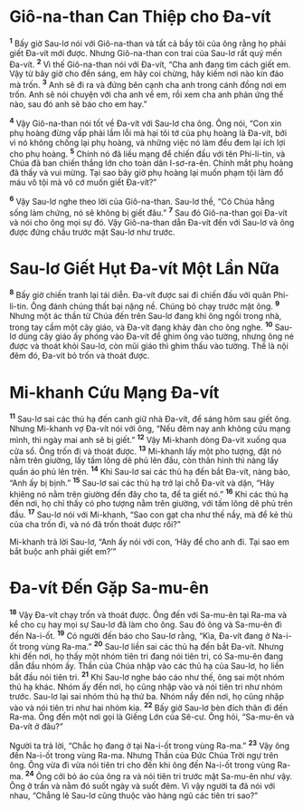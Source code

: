 # Giô-na-than Can Thiệp cho Ða-vít
<sup><b>1</b></sup> Bấy giờ Sau-lơ nói với Giô-na-than và tất cả bầy tôi của ông rằng họ phải giết Ða-vít mới được. Nhưng Giô-na-than con trai của Sau-lơ rất quý mến Ða-vít. <sup><b>2</b></sup> Vì thế Giô-na-than nói với Ða-vít, “Cha anh đang tìm cách giết em. Vậy từ bây giờ cho đến sáng, em hãy coi chừng, hãy kiếm nơi nào kín đáo mà trốn. <sup><b>3</b></sup> Anh sẽ đi ra và đứng bên cạnh cha anh trong cánh đồng nơi em trốn. Anh sẽ nói chuyện với cha anh về em, rồi xem cha anh phản ứng thế nào, sau đó anh sẽ báo cho em hay.”

<sup><b>4</b></sup> Vậy Giô-na-than nói tốt về Ða-vít với Sau-lơ cha ông. Ông nói, “Con xin phụ hoàng đừng vấp phải lầm lỗi mà hại tôi tớ của phụ hoàng là Ða-vít, bởi vì nó không chống lại phụ hoàng, và những việc nó làm đều đem lại ích lợi cho phụ hoàng. <sup><b>5</b></sup> Chính nó đã liều mạng để chiến đấu với tên Phi-li-tin, và Chúa đã ban chiến thắng lớn cho toàn dân I-sơ-ra-ên. Chính mắt phụ hoàng đã thấy và vui mừng. Tại sao bây giờ phụ hoàng lại muốn phạm tội làm đổ máu vô tội mà vô cớ muốn giết Ða-vít?”

<sup><b>6</b></sup> Vậy Sau-lơ nghe theo lời của Giô-na-than. Sau-lơ thề, “Có Chúa hằng sống làm chứng, nó sẽ không bị giết đâu.” <sup><b>7</b></sup> Sau đó Giô-na-than gọi Ða-vít và nói cho ông mọi sự đó. Vậy Giô-na-than dẫn Ða-vít đến với Sau-lơ và ông được đứng chầu trước mặt Sau-lơ như trước.

# Sau-lơ Giết Hụt Ða-vít Một Lần Nữa
<sup><b>8</b></sup> Bấy giờ chiến tranh lại tái diễn. Ða-vít được sai đi chiến đấu với quân Phi-li-tin. Ông đánh chúng thất bại nặng nề. Chúng bỏ chạy trước mặt ông. <sup><b>9</b></sup> Nhưng một ác thần từ Chúa đến trên Sau-lơ đang khi ông ngồi trong nhà, trong tay cầm một cây giáo, và Ða-vít đang khảy đàn cho ông nghe. <sup><b>10</b></sup> Sau-lơ dùng cây giáo ấy phóng vào Ða-vít để ghim ông vào tường, nhưng ông né được và thoát khỏi Sau-lơ, còn mũi giáo thì ghim thấu vào tường. Thế là nội đêm đó, Ða-vít bỏ trốn và thoát được.

# Mi-khanh Cứu Mạng Ða-vít
<sup><b>11</b></sup> Sau-lơ sai các thủ hạ đến canh giữ nhà Ða-vít, để sáng hôm sau giết ông. Nhưng Mi-khanh vợ Ða-vít nói với ông, “Nếu đêm nay anh không cứu mạng mình, thì ngày mai anh sẽ bị giết.” <sup><b>12</b></sup> Vậy Mi-khanh dòng Ða-vít xuống qua cửa sổ. Ông trốn đi và thoát được. <sup><b>13</b></sup> Mi-khanh lấy một pho tượng, đặt nó nằm trên giường, lấy tấm lông dê phủ lên đầu, còn thân hình thì nàng lấy quần áo phủ lên trên. <sup><b>14</b></sup> Khi Sau-lơ sai các thủ hạ đến bắt Ða-vít, nàng bảo, “Anh ấy bị bịnh.” <sup><b>15</b></sup> Sau-lơ sai các thủ hạ trở lại chỗ Ða-vít và dặn, “Hãy khiêng nó nằm trên giường đến đây cho ta, để ta giết nó.” <sup><b>16</b></sup> Khi các thủ hạ đến nơi, họ chỉ thấy có pho tượng nằm trên giường, với tấm lông dê phủ trên đầu. <sup><b>17</b></sup> Sau-lơ nói với Mi-khanh, “Sao con gạt cha như thế nầy, mà để kẻ thù của cha trốn đi, và nó đã trốn thoát được rồi?”

Mi-khanh trả lời Sau-lơ, “Anh ấy nói với con, ‘Hãy để cho anh đi. Tại sao em bắt buộc anh phải giết em?’”

# Ða-vít Ðến Gặp Sa-mu-ên
<sup><b>18</b></sup> Vậy Ða-vít chạy trốn và thoát được. Ông đến với Sa-mu-ên tại Ra-ma và kể cho cụ hay mọi sự Sau-lơ đã làm cho ông. Sau đó ông và Sa-mu-ên đi đến Na-i-ốt. <sup><b>19</b></sup> Có người đến báo cho Sau-lơ rằng, “Kìa, Ða-vít đang ở Na-i-ốt trong vùng Ra-ma.” <sup><b>20</b></sup> Sau-lơ liền sai các thủ hạ đến bắt Ða-vít. Nhưng khi đến nơi, họ thấy một nhóm tiên tri đang nói tiên tri, có Sa-mu-ên đang dẫn đầu nhóm ấy. Thần của Chúa nhập vào các thủ hạ của Sau-lơ, họ liền bắt đầu nói tiên tri. <sup><b>21</b></sup> Khi Sau-lơ nghe báo cáo như thế, ông sai một nhóm thủ hạ khác. Nhóm ấy đến nơi, họ cũng nhập vào và nói tiên tri như nhóm trước. Sau-lơ lại sai nhóm thủ hạ thứ ba. Nhóm nầy đến nơi, họ cũng nhập vào và nói tiên tri như hai nhóm kia. <sup><b>22</b></sup> Bấy giờ Sau-lơ bèn đích thân đi đến Ra-ma. Ông đến một nơi gọi là Giếng Lớn của Sê-cư. Ông hỏi, “Sa-mu-ên và Ða-vít ở đâu?”

Người ta trả lời, “Chắc họ đang ở tại Na-i-ốt trong vùng Ra-ma.” <sup><b>23</b></sup> Vậy ông đến Na-i-ốt trong vùng Ra-ma. Nhưng Thần của Ðức Chúa Trời ngự trên ông. Ông vừa đi vừa nói tiên tri cho đến khi ông đến Na-i-ốt trong vùng Ra-ma. <sup><b>24</b></sup> Ông cởi bỏ áo của ông ra và nói tiên tri trước mặt Sa-mu-ên như vậy. Ông ở trần và nằm đó suốt ngày và suốt đêm. Vì vậy người ta đã nói với nhau, “Chẳng lẽ Sau-lơ cũng thuộc vào hàng ngũ các tiên tri sao?”


